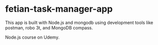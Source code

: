 # fetian-task-manager-app


This app is built with Node.js and mongodb using development tools like postman, robo 3t, and MongoDB compass.

Node.js course on Udemy.
